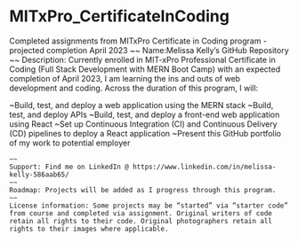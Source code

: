# MITxPro_CertificateInCoding
Completed assignments from MITxPro Certificate in Coding program - projected completion April 2023
~~
Name:Melissa Kelly’s GitHub Repository
~~
Description: Currently enrolled in MIT-xPro Professional Certificate in Coding (Full Stack Development with MERN Boot Camp) with an expected completion of April 2023, I am learning the ins and outs of web development and coding. Across the duration of this program, I will:

~Build, test, and deploy a web application using the MERN stack
~Build, test, and deploy APIs
~Build, test, and deploy a front-end web application using React
~Set up Continuous Integration (CI) and Continuous Delivery (CD) pipelines to deploy a React application
~Present this GitHub portfolio of my work to potential employer
~~~(The above 5 points are per the MIT-xPro course information/registration website as of 07.31.2022, found at https://executive-ed.xpro.mit.edu/professional-certificate-coding.)
~~
Support: Find me on LinkedIn @ https://www.linkedin.com/in/melissa-kelly-586aab65/ 
~~
Roadmap: Projects will be added as I progress through this program.  
~~
License information: Some projects may be “started” via “starter code” from course and completed via assignment. Original writers of code retain all rights to their code. Original photographers retain all rights to their images where applicable.
